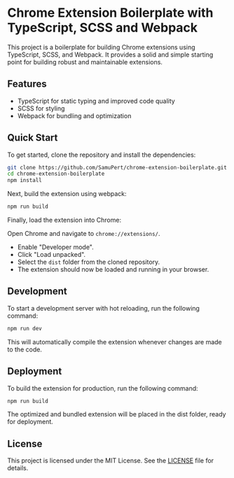 # Chrome Extension Boilerplate with TypeScript, SCSS and Webpack

This project is a boilerplate for building Chrome extensions using TypeScript, SCSS, and Webpack. It provides a solid and simple starting point for building robust and maintainable extensions.

## Features
- TypeScript for static typing and improved code quality
- SCSS for styling
- Webpack for bundling and optimization

## Quick Start
To get started, clone the repository and install the dependencies:

```bash
git clone https://github.com/SamuPert/chrome-extension-boilerplate.git
cd chrome-extension-boilerplate
npm install
```

Next, build the extension using webpack:

```bash
npm run build
```

Finally, load the extension into Chrome:

Open Chrome and navigate to `chrome://extensions/`.
- Enable "Developer mode".
- Click "Load unpacked".
- Select the `dist` folder from the cloned repository.
- The extension should now be loaded and running in your browser.

## Development
To start a development server with hot reloading, run the following command:

```bash
npm run dev
```

This will automatically compile the extension whenever changes are made to the code.

## Deployment
To build the extension for production, run the following command:

```bash
npm run build
```

The optimized and bundled extension will be placed in the dist folder, ready for deployment.

## License
This project is licensed under the MIT License. See the [LICENSE](LICENSE) file for details.